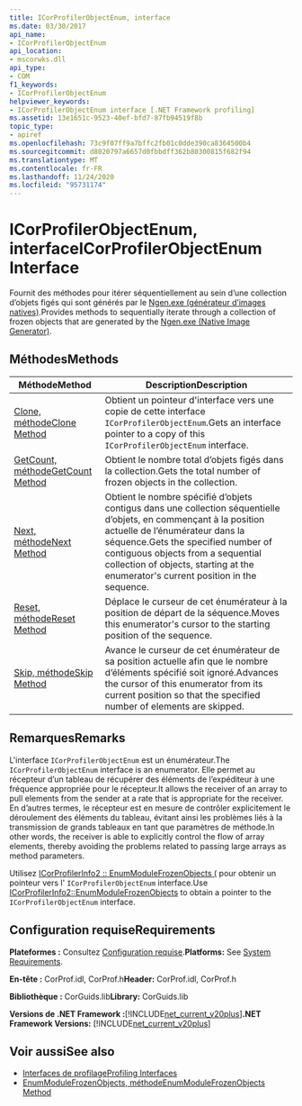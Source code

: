 ```yaml
---
title: ICorProfilerObjectEnum, interface
ms.date: 03/30/2017
api_name:
- ICorProfilerObjectEnum
api_location:
- mscorwks.dll
api_type:
- COM
f1_keywords:
- ICorProfilerObjectEnum
helpviewer_keywords:
- ICorProfilerObjectEnum interface [.NET Framework profiling]
ms.assetid: 13e1651c-9523-40ef-bfd7-87fb94519f8b
topic_type:
- apiref
ms.openlocfilehash: 73c9f07ff9a7bffc2fb01c0dde390ca8364500b4
ms.sourcegitcommit: d8020797a6657d0fbbdff362b80300815f682f94
ms.translationtype: MT
ms.contentlocale: fr-FR
ms.lasthandoff: 11/24/2020
ms.locfileid: "95731174"
---
```

# <a name="icorprofilerobjectenum-interface"></a><span data-ttu-id="c7ecd-102">ICorProfilerObjectEnum, interface</span><span class="sxs-lookup"><span data-stu-id="c7ecd-102">ICorProfilerObjectEnum Interface</span></span>

<span data-ttu-id="c7ecd-103">Fournit des méthodes pour itérer séquentiellement au sein d’une collection d’objets figés qui sont générés par le [Ngen.exe (générateur d’images natives)](../../tools/ngen-exe-native-image-generator.md).</span><span class="sxs-lookup"><span data-stu-id="c7ecd-103">Provides methods to sequentially iterate through a collection of frozen objects that are generated by the [Ngen.exe (Native Image Generator)](../../tools/ngen-exe-native-image-generator.md).</span></span>  
  
## <a name="methods"></a><span data-ttu-id="c7ecd-104">Méthodes</span><span class="sxs-lookup"><span data-stu-id="c7ecd-104">Methods</span></span>  
  
|<span data-ttu-id="c7ecd-105">Méthode</span><span class="sxs-lookup"><span data-stu-id="c7ecd-105">Method</span></span>|<span data-ttu-id="c7ecd-106">Description</span><span class="sxs-lookup"><span data-stu-id="c7ecd-106">Description</span></span>|  
|------------|-----------------|  
|[<span data-ttu-id="c7ecd-107">Clone, méthode</span><span class="sxs-lookup"><span data-stu-id="c7ecd-107">Clone Method</span></span>](icorprofilerobjectenum-clone-method.md)|<span data-ttu-id="c7ecd-108">Obtient un pointeur d'interface vers une copie de cette interface `ICorProfilerObjectEnum`.</span><span class="sxs-lookup"><span data-stu-id="c7ecd-108">Gets an interface pointer to a copy of this `ICorProfilerObjectEnum` interface.</span></span>|  
|[<span data-ttu-id="c7ecd-109">GetCount, méthode</span><span class="sxs-lookup"><span data-stu-id="c7ecd-109">GetCount Method</span></span>](icorprofilerobjectenum-getcount-method.md)|<span data-ttu-id="c7ecd-110">Obtient le nombre total d’objets figés dans la collection.</span><span class="sxs-lookup"><span data-stu-id="c7ecd-110">Gets the total number of frozen objects in the collection.</span></span>|  
|[<span data-ttu-id="c7ecd-111">Next, méthode</span><span class="sxs-lookup"><span data-stu-id="c7ecd-111">Next Method</span></span>](icorprofilerobjectenum-next-method.md)|<span data-ttu-id="c7ecd-112">Obtient le nombre spécifié d’objets contigus dans une collection séquentielle d’objets, en commençant à la position actuelle de l’énumérateur dans la séquence.</span><span class="sxs-lookup"><span data-stu-id="c7ecd-112">Gets the specified number of contiguous objects from a sequential collection of objects, starting at the enumerator's current position in the sequence.</span></span>|  
|[<span data-ttu-id="c7ecd-113">Reset, méthode</span><span class="sxs-lookup"><span data-stu-id="c7ecd-113">Reset Method</span></span>](icorprofilerobjectenum-reset-method.md)|<span data-ttu-id="c7ecd-114">Déplace le curseur de cet énumérateur à la position de départ de la séquence.</span><span class="sxs-lookup"><span data-stu-id="c7ecd-114">Moves this enumerator's cursor to the starting position of the sequence.</span></span>|  
|[<span data-ttu-id="c7ecd-115">Skip, méthode</span><span class="sxs-lookup"><span data-stu-id="c7ecd-115">Skip Method</span></span>](icorprofilerobjectenum-skip-method.md)|<span data-ttu-id="c7ecd-116">Avance le curseur de cet énumérateur de sa position actuelle afin que le nombre d’éléments spécifié soit ignoré.</span><span class="sxs-lookup"><span data-stu-id="c7ecd-116">Advances the cursor of this enumerator from its current position so that the specified number of elements are skipped.</span></span>|  
  
## <a name="remarks"></a><span data-ttu-id="c7ecd-117">Remarques</span><span class="sxs-lookup"><span data-stu-id="c7ecd-117">Remarks</span></span>  

 <span data-ttu-id="c7ecd-118">L'interface `ICorProfilerObjectEnum` est un énumérateur.</span><span class="sxs-lookup"><span data-stu-id="c7ecd-118">The `ICorProfilerObjectEnum` interface is an enumerator.</span></span> <span data-ttu-id="c7ecd-119">Elle permet au récepteur d’un tableau de récupérer des éléments de l’expéditeur à une fréquence appropriée pour le récepteur.</span><span class="sxs-lookup"><span data-stu-id="c7ecd-119">It allows the receiver of an array to pull elements from the sender at a rate that is appropriate for the receiver.</span></span> <span data-ttu-id="c7ecd-120">En d’autres termes, le récepteur est en mesure de contrôler explicitement le déroulement des éléments du tableau, évitant ainsi les problèmes liés à la transmission de grands tableaux en tant que paramètres de méthode.</span><span class="sxs-lookup"><span data-stu-id="c7ecd-120">In other words, the receiver is able to explicitly control the flow of array elements, thereby avoiding the problems related to passing large arrays as method parameters.</span></span>  
  
 <span data-ttu-id="c7ecd-121">Utilisez [ICorProfilerInfo2 :: EnumModuleFrozenObjects (](icorprofilerinfo2-enummodulefrozenobjects-method.md) pour obtenir un pointeur vers l' `ICorProfilerObjectEnum` interface.</span><span class="sxs-lookup"><span data-stu-id="c7ecd-121">Use [ICorProfilerInfo2::EnumModuleFrozenObjects](icorprofilerinfo2-enummodulefrozenobjects-method.md) to obtain a pointer to the `ICorProfilerObjectEnum` interface.</span></span>  
  
## <a name="requirements"></a><span data-ttu-id="c7ecd-122">Configuration requise</span><span class="sxs-lookup"><span data-stu-id="c7ecd-122">Requirements</span></span>  

 <span data-ttu-id="c7ecd-123">**Plateformes :** Consultez [Configuration requise](../../get-started/system-requirements.md).</span><span class="sxs-lookup"><span data-stu-id="c7ecd-123">**Platforms:** See [System Requirements](../../get-started/system-requirements.md).</span></span>  
  
 <span data-ttu-id="c7ecd-124">**En-tête :** CorProf.idl, CorProf.h</span><span class="sxs-lookup"><span data-stu-id="c7ecd-124">**Header:** CorProf.idl, CorProf.h</span></span>  
  
 <span data-ttu-id="c7ecd-125">**Bibliothèque :** CorGuids.lib</span><span class="sxs-lookup"><span data-stu-id="c7ecd-125">**Library:** CorGuids.lib</span></span>  
  
 <span data-ttu-id="c7ecd-126">**Versions de .NET Framework :**[!INCLUDE[net_current_v20plus](../../../../includes/net-current-v20plus-md.md)]</span><span class="sxs-lookup"><span data-stu-id="c7ecd-126">**.NET Framework Versions:** [!INCLUDE[net_current_v20plus](../../../../includes/net-current-v20plus-md.md)]</span></span>  
  
## <a name="see-also"></a><span data-ttu-id="c7ecd-127">Voir aussi</span><span class="sxs-lookup"><span data-stu-id="c7ecd-127">See also</span></span>

- [<span data-ttu-id="c7ecd-128">Interfaces de profilage</span><span class="sxs-lookup"><span data-stu-id="c7ecd-128">Profiling Interfaces</span></span>](profiling-interfaces.md)
- [<span data-ttu-id="c7ecd-129">EnumModuleFrozenObjects, méthode</span><span class="sxs-lookup"><span data-stu-id="c7ecd-129">EnumModuleFrozenObjects Method</span></span>](icorprofilerinfo2-enummodulefrozenobjects-method.md)
